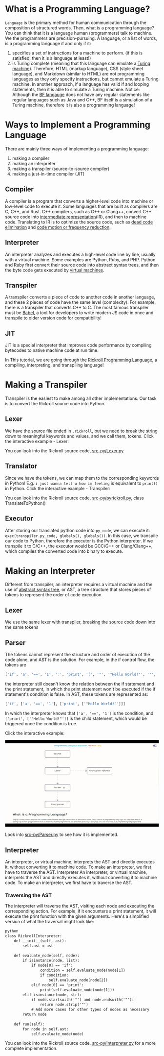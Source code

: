 # What is a Programming Language?
`Language` is the primary method for human communication through the composition of structured words.
Then, what is a programming language? You can think that it is a language human (programmers) talk to machine.
We the programmers are precision-pursuing. A language, or a list of words, is a programming language if and only if it:
1. specifies a set of instructions for a machine to perform. (if this is satisfied, then it is a language at least!)
2. is Turing complete (meaning that this language can emulate a [Turing machine](https://wikipedia.org/wiki/Turing_machine)).
Therefore, HTML (markup language), CSS (style sheet language), and Markdown (similar to HTML) are not programming languages as they only specify instructions, but cannot emulate a Turing machine. In another approach, if a language has valid if and looping statements, then it is able to simulate a Turing machine. Notice: Although the [BF langauge](https://wikipedia.org/wiki/Brainfuck) does not have any regular statements like regular languages such as Java and C++, BF itself is a simulation of a Turing machine, therefore it is also a programming language!

# Ways to Implement a Programming Language
There are mainly three ways of implementing a programming language:
1. making a compiler
2. making an interpreter
3. making a transpiler (source-to-source compiler)
4. making a just-in-time compiler (JIT)
## Compiler
A compiler is a program that converts a higher-level code into machine or low-level code to execute it.
Some languages that are built as compilers are C, C++, and Rust.
C++ compilers, such as G++ or Clang++, convert C++ source code into [intermediate representation](https://en.wikipedia.org/wiki/Intermediate_representation#:~:text=An%20intermediate%20representation%20(IR)%20is,such%20as%20optimization%20and%20translation.)(IR), and then to machine code. Translating to IR is to optimize the source code, such as [dead code elimination](https://en.wikipedia.org/wiki/Dead-code_elimination) and [code motion or frequency reduction](https://www.geeksforgeeks.org/frequency-reduction-in-code-optimization).
## Interpreter
An interpreter analyzes and executes a high-level code line by line, usually with a virtual machine. Some examples are Python, Ruby, and PHP. Python and Ruby first convert their source code into abstract syntax trees, and then the byte code gets executed by [virtual machines](https://medium.com/@principledminds/virtual-machines-explained-5578371195f#:~:text=Summary-,Virtual%20machines%20are%20programs%20that%20compile%20an%20intermediate%20language%20down,compilers%20for%20each%20individual%20language.).
## Transpiler
A transpiler converts a piece of code to another code in another language, and these 2 pieces of code have the same level (complexity). For example, there is a transpiler that converts C++ to C. The most famous transpiler must be [Babel](https://babeljs.io/), a tool for developers to write modern JS code in once and transpile to older version code for compatibility!
## JIT
JIT is a special interpreter that improves code performance by compiling bytecodes to native machine code at run time.

In This tutorial, we are going through the [Rickroll Programming Language](https://github.com/Rick-Lang/rickroll-lang), a compiling, interpreting, and transpiling language!


# Making a Transpiler
Transpiler is the easiest to make among all other implementations. Our task is to convert the Rickroll source code into Python.
## Lexer
We have the source file ended in `.rickroll`, but we need to break the string down to meaningful keywords and values, and we call them, tokens. Click the interactive example - Lexer:

You can look into the Rickroll source code, [src-py/Lexer.py](https://github.com/Rick-Lang/rickroll-lang/blob/main/src/Lexer.py)
## Translator
Since we have the tokens, we can map them to the corresponding keywords in Python! E.g. `i just wanna tell u how im feeling` is equivalent to `print()` in Python. Click the interactive example - Transpiler:

You can look into the Rickroll source code, [src-py/pyrickroll.py](https://github.com/Rick-Lang/rickroll-lang/blob/main/src/pyrickroll.py), class TranslateToPython()

## Executor
After storing our translated python code into `py_code`, we can execute it: `exec(transpiler.py_code, globals(), globals())`. In this case, we transpile our code to Python, therefore the executor is the Python interpreter. If we transpile it to C/C++, the executor would be GCC/G++ or Clang/Clang++, which compiles the converted code into binary to execute.

# Making an Interpreter
Different from transpiler, an interpreter requires a virtual machine and the use of [abstract syntax tree](https://medium.com/basecs/leveling-up-ones-parsing-game-with-asts-d7a6fc2400ff), or AST, a tree structure that stores pieces of tokens to represent the order of code execution.

## Lexer
We use the same lexer with transpiler, breaking the source code down into the same tokens

## Parser
The tokens cannot represent the structure and order of execution of the code alone, and AST is the solution. For example, in the if control flow, the tokens are
```python
['if', 'a', '==', '1', ':', 'print', '(', '"', '"Hello World!"', '"', ')']
```
the interpreter still doesn't know the relation between the if statement and the print statement, in which the print statement won't be executed if the if statement's condition is false. In AST, these tokens are represented as:
```python
['if', ['a', '==', '1'], ['print', ['"Hello World!"']]]
```
In which the interpreter knows that `['a', '==', '1']` is the condition, and `['print', ['"Hello World!"']]` is the child statement, which would be triggered once the condition is true.

Click the interactive example:

![](Parser_eg.gif)

Look into [src-py/Parser.py](https://github.com/Rick-Lang/rickroll-lang/blob/main/src/Parser.py) to see how it is implemented.

## Interpreter
An interpreter, or virtual machine, interprets the AST and directly executes it, without converting it to machine code. To make an interpreter, we first have to traverse the AST.
Interpreter
An interpreter, or virtual machine, interprets the AST and directly executes it, without converting it to machine code. To make an interpreter, we first have to traverse the AST.

### Traversing the AST
The interpreter will traverse the AST, visiting each node and executing the corresponding action. For example, if it encounters a print statement, it will execute the print function with the given arguments. Here's a simplified version of what the traversal might look like:
```
python
class RickrollInterpreter:
    def __init__(self, ast):
        self.ast = ast

    def evaluate_node(self, node):
        if isinstance(node, list):
            if node[0] == 'if':
                condition = self.evaluate_node(node[1])
                if condition:
                    self.evaluate_node(node[2])
            elif node[0] == 'print':
                print(self.evaluate_node(node[1]))
        elif isinstance(node, str):
            if node.startswith('"') and node.endswith('"'):
                return node.strip('"')
            # Add more cases for other types of nodes as necessary
        return node

    def run(self):
        for node in self.ast:
            self.evaluate_node(node)
```
You can look into the Rickroll source code, [src-py/Interpreter.py](https://github.com/Rick-Lang/rickroll-lang/blob/main/src/interpreter.py) for a more complete implementation.

